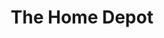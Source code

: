 ---
title: "The Home Depot"
url: /brownsville/the-home-depot-padre-island-highway/
shop: Baumarkt
---